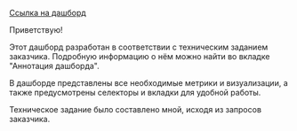 [Ссылка на дашборд](https://datalens.yandex/kn3d8n1yt1e86)

Приветствую!

Этот дашборд разработан в соответствии с техническим заданием заказчика. Подробную информацию о нём можно найти во вкладке "Аннотация дашборда".

В дашборде представлены все необходимые метрики и визуализации, а также предусмотрены селекторы и вкладки для удобной работы.

Техническое задание было составлено мной, исходя из запросов заказчика.
